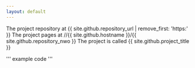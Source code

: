```yaml
---
layout: default
---
```

The project repository at {{ site.github.repository_url | remove_first: 'https:' }}
The project pages at //{{ site.github.hostname }}/{{ site.github.repository_nwo }}
The project is called {{ site.github.project_title }}

'''
example code
'''
